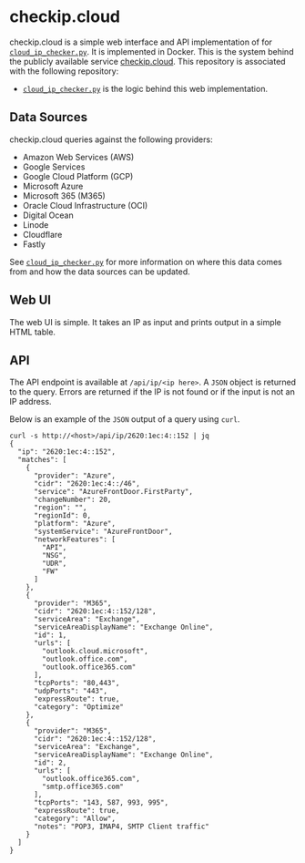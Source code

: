 # checkip.cloud

checkip.cloud is a simple web interface and API implementation of for [`cloud_ip_checker.py`](https://github.com/mpawl/cloud-ip-checker). It is implemented in Docker. This is the system behind the publicly available service [checkip.cloud](https://checkip.cloud). This repository is associated with the following repository:
* [`cloud_ip_checker.py`](https://github.com/mpawl/cloud-ip-checker) is the logic behind this web implementation. 

## Data Sources

checkip.cloud queries against the following providers:

* Amazon Web Services (AWS)
* Google Services
* Google Cloud Platform (GCP)
* Microsoft Azure 
* Microsoft 365 (M365)
* Oracle Cloud Infrastructure (OCI)
* Digital Ocean
* Linode
* Cloudflare
* Fastly

See [`cloud_ip_checker.py`](https://github.com/mpawl/cloud-ip-checker) for more information on where this data comes from and how the data sources can be updated. 

## Web UI

The web UI is simple. It takes an IP as input and prints output in a simple HTML table. 

## API

The API endpoint is available at `/api/ip/<ip here>`. A `JSON` object is returned to the query. Errors are returned if the IP is not found or if the input is not an IP address. 

Below is an example of the `JSON` output of a query using `curl`. 

```
curl -s http://<host>/api/ip/2620:1ec:4::152 | jq
{
  "ip": "2620:1ec:4::152",
  "matches": [
    {
      "provider": "Azure",
      "cidr": "2620:1ec:4::/46",
      "service": "AzureFrontDoor.FirstParty",
      "changeNumber": 20,
      "region": "",
      "regionId": 0,
      "platform": "Azure",
      "systemService": "AzureFrontDoor",
      "networkFeatures": [
        "API",
        "NSG",
        "UDR",
        "FW"
      ]
    },
    {
      "provider": "M365",
      "cidr": "2620:1ec:4::152/128",
      "serviceArea": "Exchange",
      "serviceAreaDisplayName": "Exchange Online",
      "id": 1,
      "urls": [
        "outlook.cloud.microsoft",
        "outlook.office.com",
        "outlook.office365.com"
      ],
      "tcpPorts": "80,443",
      "udpPorts": "443",
      "expressRoute": true,
      "category": "Optimize"
    },
    {
      "provider": "M365",
      "cidr": "2620:1ec:4::152/128",
      "serviceArea": "Exchange",
      "serviceAreaDisplayName": "Exchange Online",
      "id": 2,
      "urls": [
        "outlook.office365.com",
        "smtp.office365.com"
      ],
      "tcpPorts": "143, 587, 993, 995",
      "expressRoute": true,
      "category": "Allow",
      "notes": "POP3, IMAP4, SMTP Client traffic"
    }
  ]
}
```
